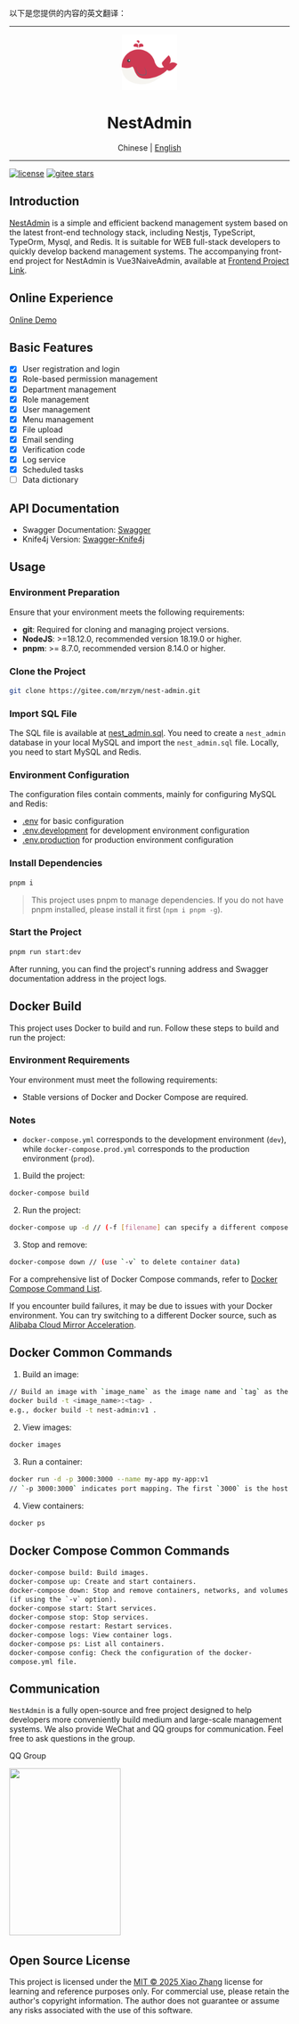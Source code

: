 以下是您提供的内容的英文翻译：

---

<div align="center">
  <img src="./public/favicon.svg" width="100" />
  <h1>NestAdmin</h1>
  <span>Chinese | <a href="./README.en_US.md">English</a></span>
</div>

---

[![license](https://img.shields.io/badge/license-MIT-green.svg)](./LICENSE)
[![gitee stars](https://gitee.com/mrzym/nest-admin/badge/star.svg)](https://gitee.com/mrzym/nest-admin)

## Introduction

[NestAdmin](https://gitee.com/mrzym/nest-admin) is a simple and efficient backend management system based on the latest front-end technology stack, including Nestjs, TypeScript, TypeOrm, Mysql, and Redis. It is suitable for WEB full-stack developers to quickly develop backend management systems. The accompanying front-end project for NestAdmin is Vue3NaiveAdmin, available at [Frontend Project Link](https://gitee.com/mrzym/vue3-naive-admin).

## Online Experience

[Online Demo](http://nest.mrzym.top)

## Basic Features

- [x] User registration and login
- [x] Role-based permission management
- [x] Department management
- [x] Role management
- [x] User management
- [x] Menu management
- [x] File upload
- [x] Email sending
- [x] Verification code
- [x] Log service
- [x] Scheduled tasks
- [ ] Data dictionary

## API Documentation

- Swagger Documentation: [Swagger](http://mrzym.top:3366/docs)
- Knife4j Version: [Swagger-Knife4j](http://mrzym.top:3366/doc.html)

## Usage

### Environment Preparation

Ensure that your environment meets the following requirements:

- **git**: Required for cloning and managing project versions.
- **NodeJS**: >=18.12.0, recommended version 18.19.0 or higher.
- **pnpm**: >= 8.7.0, recommended version 8.14.0 or higher.

### Clone the Project

```bash
git clone https://gitee.com/mrzym/nest-admin.git
```

### Import SQL File

The SQL file is available at [nest_admin.sql](./sql/nest_admin.sql). You need to create a `nest_admin` database in your local MySQL and import the `nest_admin.sql` file.
Locally, you need to start MySQL and Redis.

### Environment Configuration

The configuration files contain comments, mainly for configuring MySQL and Redis:

- [.env](./env) for basic configuration
- [.env.development](./env.development) for development environment configuration
- [.env.production](./env.production) for production environment configuration

### Install Dependencies

```bash
pnpm i
```

> This project uses pnpm to manage dependencies. If you do not have pnpm installed, please install it first (`npm i pnpm -g`).

### Start the Project

```bash
pnpm run start:dev
```

After running, you can find the project's running address and Swagger documentation address in the project logs.

## Docker Build

This project uses Docker to build and run. Follow these steps to build and run the project:

### Environment Requirements

Your environment must meet the following requirements:

- Stable versions of Docker and Docker Compose are required.

### Notes

- `docker-compose.yml` corresponds to the development environment (`dev`), while `docker-compose.prod.yml` corresponds to the production environment (`prod`).

1. Build the project:

```bash
docker-compose build
```

2. Run the project:

```bash
docker-compose up -d // (-f [filename] can specify a different compose file; `-d` runs in the background, suitable for running on a server. Exiting the terminal will not stop the containers)
```

3. Stop and remove:

```bash
docker-compose down // (use `-v` to delete container data)
```

For a comprehensive list of Docker Compose commands, refer to [Docker Compose Command List](https://www.cnblogs.com/xyh9039/p/18540766).

If you encounter build failures, it may be due to issues with your Docker environment. You can try switching to a different Docker source, such as [Alibaba Cloud Mirror Acceleration](https://cr.console.aliyun.com/cn-hangzhou/instances/mirrors).

## Docker Common Commands

1. Build an image:

```bash
// Build an image with `image_name` as the image name and `tag` as the version
docker build -t <image_name>:<tag> .
e.g., docker build -t nest-admin:v1 .
```

2. View images:

```bash
docker images
```

3. Run a container:

```bash
docker run -d -p 3000:3000 --name my-app my-app:v1
// `-p 3000:3000` indicates port mapping. The first `3000` is the host (server) port, and the second `3000` is the container port.
```

4. View containers:

```bash
docker ps
```

## Docker Compose Common Commands

```
docker-compose build: Build images.
docker-compose up: Create and start containers.
docker-compose down: Stop and remove containers, networks, and volumes (if using the `-v` option).
docker-compose start: Start services.
docker-compose stop: Stop services.
docker-compose restart: Restart services.
docker-compose logs: View container logs.
docker-compose ps: List all containers.
docker-compose config: Check the configuration of the docker-compose.yml file.
```

## Communication

`NestAdmin` is a fully open-source and free project designed to help developers more conveniently build medium and large-scale management systems. We also provide WeChat and QQ groups for communication. Feel free to ask questions in the group.

<div>
  <p>QQ Group</p>
  <img src="https://nest-image.mrzym.top/qrcode.jpg" height="300" width="200" />
</div>

## Open Source License

This project is licensed under the [MIT © 2025 Xiao Zhang](./LICENSE) license for learning and reference purposes only. For commercial use, please retain the author's copyright information. The author does not guarantee or assume any risks associated with the use of this software.
